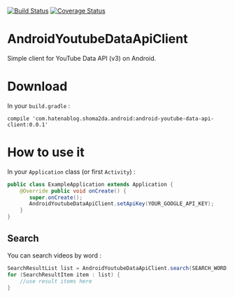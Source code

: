 [![Build Status](https://travis-ci.org/shoma2da/AndroidYoutubeDataApiClient.svg)](https://travis-ci.org/shoma2da/AndroidYoutubeDataApiClient)
[![Coverage Status](https://coveralls.io/repos/shoma2da/AndroidYoutubeDataApiClient/badge.svg?branch=master&service=github)](https://coveralls.io/github/shoma2da/AndroidYoutubeDataApiClient?branch=master)

# AndroidYoutubeDataApiClient

Simple client for YouTube Data API (v3) on Android.

# Download

In your `build.gradle` :

```
compile 'com.hatenablog.shoma2da.android:android-youtube-data-api-client:0.0.1'
```

# How to use it

In your `Application` class (or first `Activity`) :

```java
public class ExampleApplication extends Application {
    @Override public void onCreate() {
       super.onCreate();
       AndroidYoutubeDataApiClient.setApiKey(YOUR_GOOGLE_API_KEY);
    }
}
```

## Search

You can search videos by word :

```java
SearchResultList list = AndroidYoutubeDataApiClient.search(SEARCH_WORD); //Caution! Please run it on worker thread.
for (SearchResultItem item : list) {
    //use result items here
}
```
